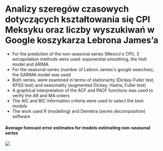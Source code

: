 # Analizy szeregów czasowych dotyczących kształtowania się CPI Meksyku oraz liczby wyszukiwań w Google koszykarza Lebrona James’a

- For the prediction of the non-seasonal series (Mexico's CPI), 3 extrapolation methods were used: exponential smoothing, the Holt model and ARIMA
- For the seasonal series (number of Lebron James's google searches), the SARIMA model was used
- Both series, were examined in terms of stationarity (Dickey-Fuller test, KPSS test) and seasonality (augmented Dickey, Hasha, Fuller test)
- A graphical interpretation of the ACF and PACF functions was used to verify the AR and MA orders
- The AIC and BIC information criteria were used to select the best models
- The work used R (modelling) and Demetra (series decomposition) software

#### Average forecast error estimates for models estimating non-seasonal series
![](https://github.com/askovr0n/Portfolio/blob/main/images/Project_2/mean_errors.png)
